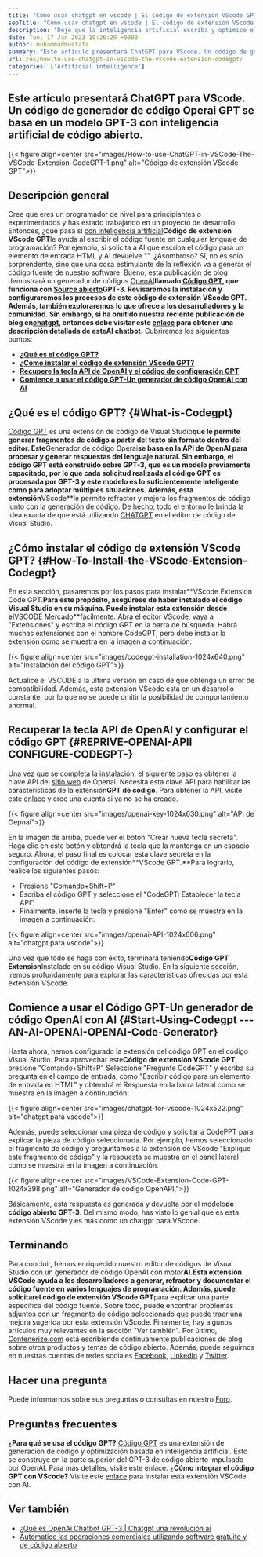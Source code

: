 ```yaml
---
title: "Cómo usar chatgpt en vscode | El código de extensión VScode GPT" 
seoTitle: "Cómo usar chatgpt en vscode | El código de extensión VScode GPT" 
description: "Deje que la inteligencia artificial escriba y optimice el código fuente utilizando la API de OpenAI. El código de extensión VSCode GPT está alimentado por GPT-3, que es un modelo NLP de código abierto." 
date: Tue, 17 Jan 2023 10:26:29 +0000
author: muhammadmustafa
summary: "Este artículo presentará ChatGPT para VScode. Un código de generador de código Operai GPT se basa en un modelo GPT-3 con inteligencia artificial de código abierto." 
url: /es/how-to-use-chatgpt-in-vscode-the-vscode-extension-codegpt/
categories: ['Artificial intelligence']
---
```


## **Este artículo presentará ChatGPT para VScode. Un código de generador de código Operai GPT se basa en un modelo GPT-3 con inteligencia artificial de código abierto.**

{{< figure align=center src="images/How-to-use-ChatGPT-in-VSCode-The-VSCode-Extension-CodeGPT-1.png" alt="Código de extensión VScode GPT">}}


## Descripción general
Cree que eres un programador de nivel para principiantes o experimentados y has estado trabajando en un proyecto de desarrollo. Entonces, ¿qué pasa si [con inteligencia artificial][1]**Código de extensión VScode GPT**le ayuda al escribir el código fuente en cualquier lenguaje de programación? Por ejemplo, si solicita a AI que escriba el código para un elemento de entrada HTML y AI devuelve "". ¿Asombroso?
Sí, no es solo sorprendente, sino que una cosa estimulante de la reflexión va a generar el código fuente de nuestro software. Bueno, esta publicación de blog demostrará un generador de códigos [OpenAI][2]****llamado [Código GPT][3], que funciona con [Source abierto][4]**GPT-3**. Revisaremos la instalación y configuraremos los procesos de este código de extensión VScode GPT. Además, también exploraremos lo que ofrece a los desarrolladores y la comunidad. Sin embargo, si ha omitido nuestra reciente publicación de blog en**[chatgpt][5]**, entonces debe visitar este [enlace][6] para obtener una descripción detallada de este**AI chatbot.**
Cubriremos los siguientes puntos:
* [**¿Qué es el código GPT?**][7]
* [**¿Cómo instalar el código de extensión VScode GPT?**][8]
* [**Recupere la tecla API de OpenAI y el código de configuración GPT**][9]
* [**Comience a usar el código GPT-Un generador de código OpenAI con AI**][10]

## ¿Qué es el código GPT?   {#What-is-Codegpt}
[Código GPT][3] es una extensión de código de Visual Studio**que le permite generar fragmentos de código a partir del texto sin formato dentro del editor. Este**Generador de código Operai**se basa en la API de OpenAI para procesar y generar respuestas del lenguaje natural. Sin embargo, el código GPT está construido sobre GPT-3, que es un modelo previamente capacitado, por lo que cada solicitud realizada al código GPT es procesada por GPT-3 y este modelo es lo suficientemente inteligente como para adoptar múltiples situaciones. Además, esta extensión**VScode**le permite refractor y mejora los fragmentos de código junto con la generación de código. De hecho, todo el entorno le brinda la idea exacta de que está utilizando [CHATGPT][11] en el editor de código de Visual Studio.

## ¿Cómo instalar el código de extensión VScode GPT?   {#How-To-Install-the-VScode-Extension-Codegpt}
En esta sección, pasaremos por los pasos para instalar**VScode Extension Code GPT.**Para este propósito, asegúrese de haber instalado el código Visual Studio en su máquina. Puede instalar esta extensión desde el**[VSCODE Mercado][12]**fácilmente.
Abra el editor VScode, vaya a "Extensiones" y escriba el código GPT en la barra de búsqueda. Habrá muchas extensiones con el nombre CodeGPT, pero debe instalar la extensión como se muestra en la imagen a continuación:

{{< figure align=center src="images/codegpt-installation-1024x640.png" alt="Instalación del código GPT">}}

Actualice el VSCODE a la última versión en caso de que obtenga un error de compatibilidad. Además, esta extensión VScode está en un desarrollo constante, por lo que no se puede omitir la posibilidad de comportamiento anormal.

## Recuperar la tecla API de OpenAI y configurar el código GPT   {#REPRIVE-OPENAI-APII CONFIGURE-CODEGPT-}
Una vez que se completa la instalación, el siguiente paso es obtener la clave API del [sitio web][13] de Openai. Necesita esta clave API para habilitar las características de la extensión**GPT de código**. Para obtener la API, visite este [enlace][13] y cree una cuenta si ya no se ha creado.

{{< figure align=center src="images/openai-key-1024x630.png" alt="API de Oepnai">}}

En la imagen de arriba, puede ver el botón "Crear nueva tecla secreta". Haga clic en este botón y obtendrá la tecla que la mantenga en un espacio seguro. Ahora, el paso final es colocar esta clave secreta en la configuración del código de extensión**VScode GPT.**Para lograrlo, realice los siguientes pasos:
  * Presione "Comando+Shift+P"
  * Escriba el código GPT y seleccione el "CodeGPT: Establecer la tecla API"
  * Finalmente, inserte la tecla y presione "Enter" como se muestra en la imagen a continuación:

{{< figure align=center src="images/openai-API-1024x606.png" alt="chatgpt para vscode">}}

Una vez que todo se haga con éxito, terminará teniendo**Código GPT Extension**Instalado en su código Visual Studio. En la siguiente sección, iremos profundamente para explorar las características ofrecidas por esta extensión VScode.

## Comience a usar el Código GPT-Un generador de código OpenAI con AI   {#Start-Using-Codegpt --- AN-AI-OPENAI-OPENAI-Code-Generator}
Hasta ahora, hemos configurado la extensión del código GPT en el código Visual Studio. Para aprovechar este**Código de extensión VScode GPT**, presione "Comando+Shift+P" Seleccione "Pregunte CodeGPT" y escriba su pregunta en el campo de entrada, como "Escribir código para un elemento de entrada en HTML" y obtendrá el Respuesta en la barra lateral como se muestra en la imagen a continuación:

{{< figure align=center src="images/chatgpt-for-vscode-1024x522.png" alt="chatgpt para vscode">}}

Además, puede seleccionar una pieza de código y solicitar a CodePPT para explicar la pieza de código seleccionada. Por ejemplo, hemos seleccionado el fragmento de código y preguntamos a la extensión de VScode "Explique este fragmento de código" y la respuesta se muestra en el panel lateral como se muestra en la imagen a continuación.

{{< figure align=center src="images/VSCode-Extension-Code-GPT-1024x398.png" alt="Generador de código OpenAPI,">}}

Básicamente, esta respuesta es generada y devuelta por el modelo**de código abierto GPT-3**. Del mismo modo, has visto lo genial que es esta extensión VScode y es más como un chatgpt para VScode.

## Terminando
Para concluir, hemos enriquecido nuestro editor de códigos de Visual Studio con un generador de código OpenAI con motor**AI.**Esta extensión VSCode ayuda a los desarrolladores a generar, refractor y documentar el código fuente en varios lenguajes de programación. Además, puede solicitar**el código de extensión VScode GPT**para explicar una parte específica del código fuente. Sobre todo, puede encontrar problemas adjuntos con un fragmento de código seleccionado que puede traer una mejora sugerida por esta extensión VScode. Finalmente, hay algunos artículos muy relevantes en la sección "Ver también".
Por último, [Contenerize.com][4] está escribiendo continuamente publicaciones de blog sobre otros productos y temas de código abierto. Además, puede seguirnos en nuestras cuentas de redes sociales [Facebook][14], [LinkedIn][15] y [Twitter][16].

## Hacer una pregunta
Puede informarnos sobre sus preguntas o consultas en nuestro [Foro][17].

## Preguntas frecuentes
**¿Para qué se usa el código GPT?**
[Código GPT][3] es una extensión de generación de código y optimización basada en inteligencia artificial. Esto se construye en la parte superior del GPT-3 de código abierto impulsado por OpenAI. Para más detalles, visite este enlace.
**¿Cómo integrar el código GPT con VScode?**
Visite este [enlace][9] para instalar esta extensión VSCode con AI.

## Ver también
  * [¿Qué es OpenAi Chatbot GPT-3 | Chatgpt una revolución ai][6]
  * [Automatice las operaciones comerciales utilizando software gratuito y de código abierto][18]

  
[1]: https://blog.containerize.com/category/artificial-intelligence/
[2]: https://openai.com/
[3]: https://marketplace.visualstudio.com/items?itemName=timkmecl.codegpt3
[4]: https://www.containerize.com/
[5]: https://en.wikipedia.org/wiki/GPT-3
[6]: https://blog.containerize.com/artificial-intelligence/what-is-openai-chatbot-gpt-3-chatgpt-an-ai-revolution/
[7]: #What-is-CodeGPT
[8]: #How-to-install-the-VSCode-extension-CodeGPT
[9]: #Retrieve-OpenAI-API-Key-configure-CodeGPT-
[10]: #Start-using-CodeGPT---an-AI-Powered-OpenAI-Code-Generator
[11]: https://openai.com/blog/chatgpt/
[12]: https://marketplace.visualstudio.com/vscode
[13]: https://beta.openai.com/account/api-keys
[14]: https://web.facebook.com/containerize
[15]: https://www.linkedin.com/company/containerize/
[16]: https://twitter.com/containerize_co
[17]: https://forum.containerize.com/
[18]: https://blog.containerize.com/blogging/automate-business-operations-using-open-source-software/
